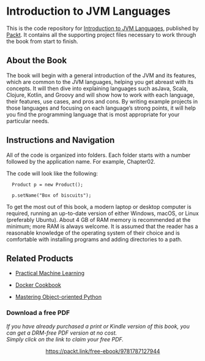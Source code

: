 # Introduction to JVM Languages
This is the code repository for [Introduction to JVM Languages](https://www.packtpub.com/application-development/introduction-jvm-languages?utm_source=GitHub), published by [Packt](https://www.packtpub.com/?utm_source=github). It contains all the supporting project files necessary to work through the book from start to finish.
## About the Book
The book will begin with a general introduction of the JVM and its features, which are common to the JVM languages, helping you get abreast with its concepts. It will then dive into explaining languages such asJava, Scala, Clojure, Kotlin, and Groovy and will show how to work with each language, their features, use cases, and pros and cons. By writing example projects in those languages and focusing on each language’s strong points, it will help you find the programming language that is most appropriate for your particular needs.
## Instructions and Navigation
All of the code is organized into folders. Each folder starts with a number followed by the application name. For example, Chapter02.



The code will look like the following:
```
  Product p = new Product();

  p.setName("Box of biscuits");
```

To get the most out of this book, a modern laptop or desktop computer is required, running an up-to-date version of either Windows, macOS, or Linux (preferably Ubuntu). About 4 GB of RAM memory is recommended at the minimum; more RAM is always welcome.
It is assumed that the reader has a reasonable knowledge of the operating system of their choice and is comfortable with installing programs and adding directories to a path.

## Related Products
* [Practical Machine Learning](https://www.packtpub.com/big-data-and-business-intelligence/practical-machine-learning?utm_source=GitHub)

* [Docker Cookbook](https://www.packtpub.com/virtualization-and-cloud/docker-cookbook?utm_source=GitHub)

* [Mastering Object-oriented Python](https://www.packtpub.com/application-development/mastering-object-oriented-python?utm_source=GitHub)

### Download a free PDF

 <i>If you have already purchased a print or Kindle version of this book, you can get a DRM-free PDF version at no cost.<br>Simply click on the link to claim your free PDF.</i>
<p align="center"> <a href="https://packt.link/free-ebook/9781787127944">https://packt.link/free-ebook/9781787127944 </a> </p>